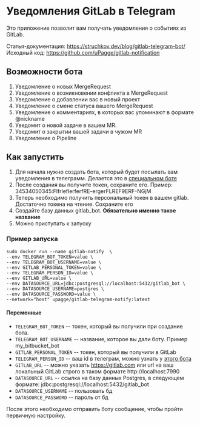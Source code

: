 # Уведомления GitLab в Telegram

Это приложение позволит вам получать уведомления о событиях из GitLab.

Статья-документация: https://struchkov.dev/blog/gitlab-telegram-bot/
Исходный код: https://github.com/uPagge/gitlab-notification

## Возможности бота
1. Уведомление о новых MergeRequest
2. Уведомление о возникновении конфликта в MergeRequest
3. Уведомление о добавлении вас в новый проект
4. Уведомление о смене статуса вашего MergeRequest
5. Уведомление о комментариях, в которых вас упоминают в формате @nickname
6. Уведомит о новой задаче в вашем MR.
7. Уведомит о закрытии вашей задачи в чужом MR
8. Уведомление о Pipeline

## Как запустить

1. Для начала нужно создать бота, который будет посылать вам уведомления в телеграмм. Делается это в [специальном боте](https://t.me/botfather)
2. После создания вы получите токен, сохраните его. Пример: 34534050345:FlfrleflerferfRE-ergerFLREF9ERF-NGjM
3. Теперь необходимо получить персональный токен в вашем gitlab. Достаточно токена на чтение. Сохраните его
4. Создайте базу данных gitlab_bot. **Обязательно именно такое название**
4. Можно приступать к запуску

### Пример запуска
```
sudo docker run --name gitlab-notify  \ 
--env TELEGRAM_BOT_TOKEN=value \
--env TELEGRAM_BOT_USERNAME=value \
--env GITLAB_PERSONAL_TOKEN=value \
--env TELEGRAM_PERSON_ID=value \
--env GITLAB_URL=value \
--env DATASOURCE_URL=jdbc:postgresql://localhost:5432/gitlab_bot \
--env DATASOURCE_USERNAME=postgres \
--env DATASOURCE_PASSWORD=value \
--network="host" upagge/gitlab-telegram-notify:latest
```

#### Переменные

* `TELEGRAM_BOT_TOKEN` -- токен, который вы получили при создание бота.
* `TELEGRAM_BOT_USERNAME` -- название, которое вы дали боту. Пример my_bitbucket_bot
* `GITLAB_PERSONAL_TOKEN` -- токен, который вы получили в GitLab
* `TELEGRAM_PERSON_ID` -- ваш id в телеграм, можно узнать у [этого бота](https://t.me/myidbot)
* `GITLAB_URL` -- можно указать https://gitlab.com или url на ваш локальный GitLab строго в таком формате http://localhost:7990
* `DATASOURCE_URL` -- ссылка на базу данных Postgres, в следующем формате: jdbc:postgresql://localhost:5432/gitlab_bot
* `DATASOURCE_USERNAME` -- пользовать бд
* `DATASOURCE_PASSWORD` -- пароль от бд

После этого необходимо отправить боту сообщение, чтобы пройти первичную настройку.

